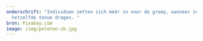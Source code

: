 ```yaml
---
onderschrift: "Individuen zetten zich méér in voor de groep, wanneer ze
  hetzelfde tenue dragen. "
bron: Pixabay.com
image: /img/peleton-cb.jpg
---
```

